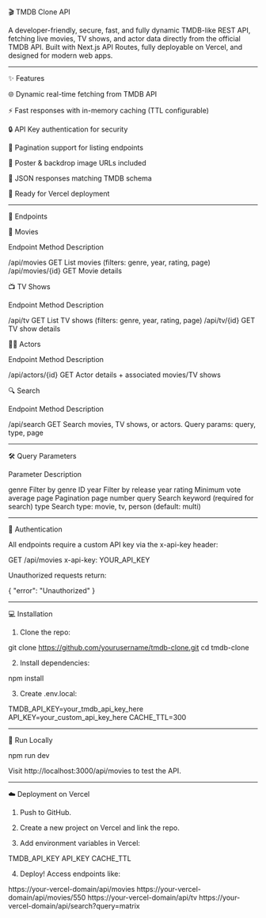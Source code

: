 🎬 TMDB Clone API

 

A developer-friendly, secure, fast, and fully dynamic TMDB-like REST API, fetching live movies, TV shows, and actor data directly from the official TMDB API. Built with Next.js API Routes, fully deployable on Vercel, and designed for modern web apps.


---

✨ Features

🌐 Dynamic real-time fetching from TMDB API

⚡ Fast responses with in-memory caching (TTL configurable)

🔒 API Key authentication for security

📄 Pagination support for listing endpoints

🎨 Poster & backdrop image URLs included

📝 JSON responses matching TMDB schema

🚀 Ready for Vercel deployment



---

📌 Endpoints

🎥 Movies

Endpoint	Method	Description

/api/movies	GET	List movies (filters: genre, year, rating, page)
/api/movies/{id}	GET	Movie details


📺 TV Shows

Endpoint	Method	Description

/api/tv	GET	List TV shows (filters: genre, year, rating, page)
/api/tv/{id}	GET	TV show details


🧑‍🎤 Actors

Endpoint	Method	Description

/api/actors/{id}	GET	Actor details + associated movies/TV shows


🔍 Search

Endpoint	Method	Description

/api/search	GET	Search movies, TV shows, or actors. Query params: query, type, page



---

🛠 Query Parameters

Parameter	Description

genre	Filter by genre ID
year	Filter by release year
rating	Minimum vote average
page	Pagination page number
query	Search keyword (required for search)
type	Search type: movie, tv, person (default: multi)



---

🔑 Authentication

All endpoints require a custom API key via the x-api-key header:

GET /api/movies
x-api-key: YOUR_API_KEY

Unauthorized requests return:

{
  "error": "Unauthorized"
}


---

💻 Installation

1. Clone the repo:



git clone https://github.com/yourusername/tmdb-clone.git
cd tmdb-clone

2. Install dependencies:



npm install

3. Create .env.local:



TMDB_API_KEY=your_tmdb_api_key_here
API_KEY=your_custom_api_key_here
CACHE_TTL=300


---

🚀 Run Locally

npm run dev

Visit http://localhost:3000/api/movies to test the API.


---

☁️ Deployment on Vercel

1. Push to GitHub.


2. Create a new project on Vercel and link the repo.


3. Add environment variables in Vercel:



TMDB_API_KEY
API_KEY
CACHE_TTL

4. Deploy! Access endpoints like:



https://your-vercel-domain/api/movies
https://your-vercel-domain/api/movies/550
https://your-vercel-domain/api/tv
https://your-vercel-domain/api/search?query=matrix

